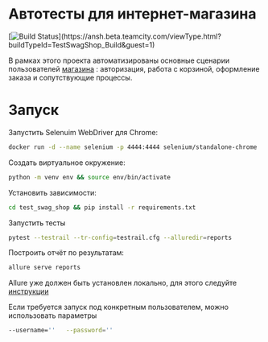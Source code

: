 
# Автотесты для интернет-магазина 

[![Build Status](https://ansh.beta.teamcity.com/app/rest/builds/buildType:(id:TestSwagShop_Build)/statusIcon)](https://ansh.beta.teamcity.com/viewType.html?buildTypeId=TestSwagShop_Build&guest=1)


В рамках этого проекта автоматизированы основные сценарии пользователей [магазина](http://automationpractice.com) : авторизация, работа с корзиной, оформление заказа и сопутствующие процессы.

# Запуск

Запустить Selenuim WebDriver для Chrome:

```bash
docker run -d --name selenium -p 4444:4444 selenium/standalone-chrome
```
Создать виртуальное окружение:

```bash
python -m venv env && source env/bin/activate
```

Установить зависимости:
```bash
cd test_swag_shop && pip install -r requirements.txt
```
Запустить тесты
```bash
pytest --testrail --tr-config=testrail.cfg --alluredir=reports
```
Построить отчёт по результатам:

```bash
allure serve reports
```
Allure уже должен быть установлен локально, для этого следуйте [инструкции](https://docs.qameta.io/allure/ "инструкции")

Если требуется запуск под конкретным пользователем, можно использовать параметры
 ```bash
--username=''   --password=''
```
